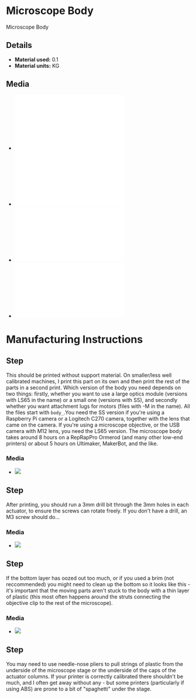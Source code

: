 # Microscope Body
Microscope Body

## Details
*   **Material used:** 0.1
*   **Material units:** KG

## Media
*   ![](./stl/main_body_SS.stl)
*   ![](./stl/main_body_SS-M.stl)
*   ![](./stl/main_body_LS65.stl)
*   ![](./stl/main_body_LS65-M.stl)

# Manufacturing Instructions
## Step
This should be printed without support material.  On smaller/less well calibrated machines, I print this part on its own and then print the rest of the parts in a second print.  Which version of the body you need depends on two things: firstly, whether you want to use a large optics module (versions with LS65 in the name) or a small one (versions with SS), and secondly whether you want attachment lugs for motors (files with -M in the name).  All the files start with `body_`.You need the SS version if you're using a Raspberry Pi camera or a Logitech C270 camera, together with the lens that came on the camera.  If you're using a microscope objective, or the USB camera with M12 lens, you need the LS65 version.  The microscope body takes around 8 hours on a RepRapPro Ormerod (and many other low-end printers) or about 5 hours on Ultimaker, MakerBot, and the like. 
### Media
*   ![](./images/main_body.jpg)

## Step
After printing, you should run a 3mm drill bit through the 3mm holes in each actuator, to ensure the screws can rotate freely.  If you don't have a drill, an M3 screw should do...
### Media
*   ![](./images/main_body_drill.jpg)

## Step
If the bottom layer has oozed out too much, or if you used a brim (not reccommended) you might need to clean up the bottom so it looks like this - it's important that the moving parts aren't stuck to the body with a thin layer of plastic (this most often happens around the struts connecting the objective clip to the rest of the microscope).
### Media
*   ![](./images/main_body_bottom.jpg)

## Step
You may need to use needle-nose pliers to pull strings of plastic from the underside of the microscope stage or the underside of the caps of the actuator columns.  If your printer is correctly calibrated there shouldn't be much, and I often get away without any - but some printers (particularly if using ABS) are prone to a bit of "spaghetti" under the stage.



